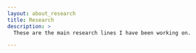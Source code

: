```yaml
---
layout: about_research
title: Research
description: >
  These are the main research lines I have been working on.

---
```

